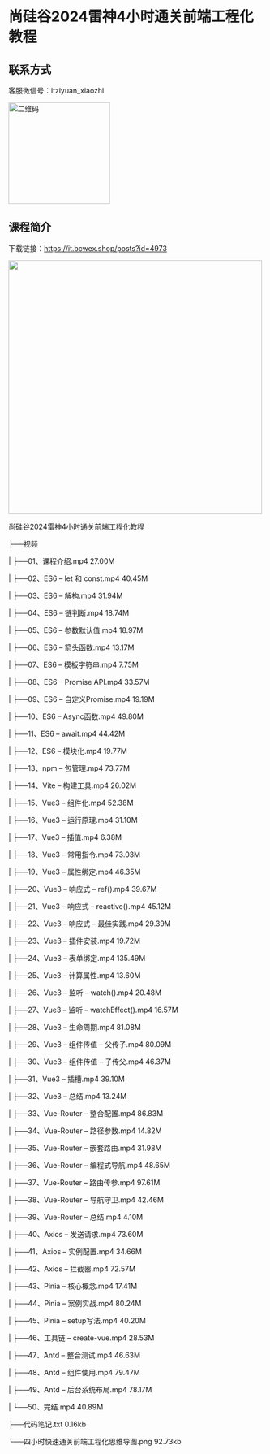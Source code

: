 # 尚硅谷2024雷神4小时通关前端工程化教程

## 联系方式

客服微信号：itziyuan_xiaozhi

<img src="https://ziyuanyun.oss-cn-guangzhou.aliyuncs.com/common/20240614073449/666b82192834a.jpg" width="200" height="200" alt="二维码">

## 课程简介

下载链接：https://it.bcwex.shop/posts?id=4973

<img src="https://ziyuanyun.oss-cn-guangzhou.aliyuncs.com/yun/20241201154824/674c14c89e36f.jpg" width="500" alt="">

  尚硅谷2024雷神4小时通关前端工程化教程



 ├──视频

 | ├──01、课程介绍.mp4 27.00M

 | ├──02、ES6 &#8211; let 和 const.mp4 40.45M

 | ├──03、ES6 &#8211; 解构.mp4 31.94M

 | ├──04、ES6 &#8211; 链判断.mp4 18.74M

 | ├──05、ES6 &#8211; 参数默认值.mp4 18.97M

 | ├──06、ES6 &#8211; 箭头函数.mp4 13.17M

 | ├──07、ES6 &#8211; 模板字符串.mp4 7.75M

 | ├──08、ES6 &#8211; Promise API.mp4 33.57M

 | ├──09、ES6 &#8211; 自定义Promise.mp4 19.19M

 | ├──10、ES6 &#8211; Async函数.mp4 49.80M

 | ├──11、ES6 &#8211; await.mp4 44.42M

 | ├──12、ES6 &#8211; 模块化.mp4 19.77M

 | ├──13、npm &#8211; 包管理.mp4 73.77M

 | ├──14、Vite &#8211; 构建工具.mp4 26.02M

 | ├──15、Vue3 &#8211; 组件化.mp4 52.38M

 | ├──16、Vue3 &#8211; 运行原理.mp4 31.10M

 | ├──17、Vue3 &#8211; 插值.mp4 6.38M

 | ├──18、Vue3 &#8211; 常用指令.mp4 73.03M

 | ├──19、Vue3 &#8211; 属性绑定.mp4 46.35M

 | ├──20、Vue3 &#8211; 响应式 &#8211; ref().mp4 39.67M

 | ├──21、Vue3 &#8211; 响应式 &#8211; reactive().mp4 45.12M

 | ├──22、Vue3 &#8211; 响应式 &#8211; 最佳实践.mp4 29.39M

 | ├──23、Vue3 &#8211; 插件安装.mp4 19.72M

 | ├──24、Vue3 &#8211; 表单绑定.mp4 135.49M

 | ├──25、Vue3 &#8211; 计算属性.mp4 13.60M

 | ├──26、Vue3 &#8211; 监听 &#8211; watch().mp4 20.48M

 | ├──27、Vue3 &#8211; 监听 &#8211; watchEffect().mp4 16.57M

 | ├──28、Vue3 &#8211; 生命周期.mp4 81.08M

 | ├──29、Vue3 &#8211; 组件传值 &#8211; 父传子.mp4 80.09M

 | ├──30、Vue3 &#8211; 组件传值 &#8211; 子传父.mp4 46.37M

 | ├──31、Vue3 &#8211; 插槽.mp4 39.10M

 | ├──32、Vue3 &#8211; 总结.mp4 13.24M

 | ├──33、Vue-Router &#8211; 整合配置.mp4 86.83M

 | ├──34、Vue-Router &#8211; 路径参数.mp4 14.82M

 | ├──35、Vue-Router &#8211; 嵌套路由.mp4 31.98M

 | ├──36、Vue-Router &#8211; 编程式导航.mp4 48.65M

 | ├──37、Vue-Router &#8211; 路由传参.mp4 97.61M

 | ├──38、Vue-Router &#8211; 导航守卫.mp4 42.46M

 | ├──39、Vue-Router &#8211; 总结.mp4 4.10M

 | ├──40、Axios &#8211; 发送请求.mp4 73.60M

 | ├──41、Axios &#8211; 实例配置.mp4 34.66M

 | ├──42、Axios &#8211; 拦截器.mp4 72.57M

 | ├──43、Pinia &#8211; 核心概念.mp4 17.41M

 | ├──44、Pinia &#8211; 案例实战.mp4 80.24M

 | ├──45、Pinia &#8211; setup写法.mp4 40.20M

 | ├──46、工具链 &#8211; create-vue.mp4 28.53M

 | ├──47、Antd &#8211; 整合测试.mp4 46.63M

 | ├──48、Antd &#8211; 组件使用.mp4 79.47M

 | ├──49、Antd &#8211; 后台系统布局.mp4 78.17M

 | └──50、完结.mp4 40.89M

 ├──代码笔记.txt 0.16kb

 └──四小时快速通关前端工程化思维导图.png 92.73kb

  